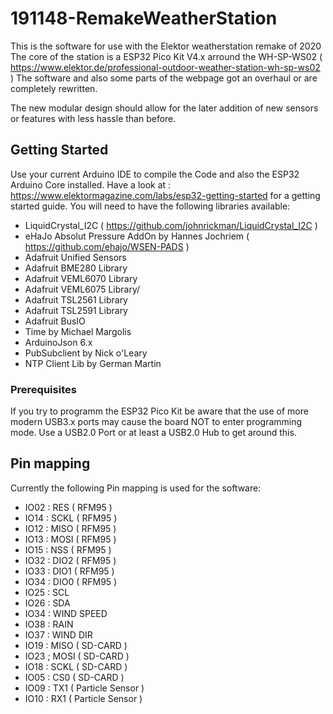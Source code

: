 # 191148-RemakeWeatherStation

This is the software for use with the Elektor weatherstation remake of 2020
The core of the station is a ESP32 Pico Kit V4.x arround the WH-SP-WS02 ( https://www.elektor.de/professional-outdoor-weather-station-wh-sp-ws02 )
The software and also some parts of the webpage got an overhaul or are completely rewritten. 

The new modular design should allow for the later addition of new sensors or features with less hassle than before.

## Getting Started

Use your current Arduino IDE to compile the Code and also the ESP32 Arduino Core installed.
Have a look at : https://www.elektormagazine.com/labs/esp32-getting-started for a getting started guide.
You will need to have the following libraries available:

* LiquidCrystal_I2C ( https://github.com/johnrickman/LiquidCrystal_I2C )
* eHaJo Absolut Pressure AddOn by Hannes Jochriem ( https://github.com/ehajo/WSEN-PADS )
* Adafruit Unified Sensors
* Adafruit BME280 Library
* Adafruit VEML6070 Library
* Adafruit VEML6075 Library/
* Adafruit TSL2561 Library
* Adafruit TSL2591 Library
* Adafruit BusIO
* Time by Michael Margolis
* ArduinoJson 6.x 
* PubSubclient by Nick o'Leary
* NTP Client Lib by German Martin

### Prerequisites

If you try to programm the ESP32 Pico Kit be aware that the use of more modern USB3.x ports may cause the board
NOT to enter programming mode. Use a USB2.0 Port or at least a USB2.0 Hub to get around this. 

## Pin mapping

Currently the following Pin mapping is used for the software:

* IO02 : RES  ( RFM95 )
* IO14 : SCKL ( RFM95 )
* IO12 : MISO ( RFM95 )
* IO13 : MOSI ( RFM95 )
* IO15 : NSS  ( RFM95 )
* IO32 : DIO2 ( RFM95 )
* IO33 : DIO1 ( RFM95 )
* IO34 : DIO0 ( RFM95 )
* IO25 : SCL
* IO26 : SDA
* IO34 : WIND SPEED
* IO38 : RAIN
* IO37 : WIND DIR
* IO19 : MISO ( SD-CARD )
* IO23 ; MOSI ( SD-CARD )
* IO18 : SCKL ( SD-CARD )
* IO05 : CS0  ( SD-CARD )
* IO09 : TX1 ( Particle Sensor )
* IO10 : RX1 ( Particle Sensor )

